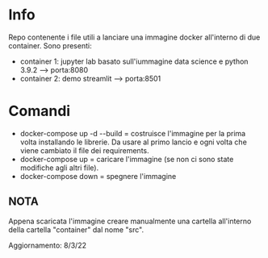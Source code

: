 # Info

Repo contenente i file utili a lanciare una immagine docker all'interno di due container. Sono presenti:
- container 1: jupyter lab basato sull'iummagine data science e python 3.9.2 --> porta:8080
- container 2: demo streamlit --> porta:8501

# Comandi
- docker-compose up -d --build = costruisce l'immagine per la prima volta installando le librerie. Da usare al primo lancio e ogni volta che viene cambiato il file dei requirements.
- docker-compose up = caricare l'immagine (se non ci sono state modifiche agli altri file).
- docker-compose down = spegnere l'immagine

## NOTA
Appena scaricata l'immagine creare manualmente una cartella all'interno della cartella "container" dal nome "src".

Aggiornamento: 8/3/22
